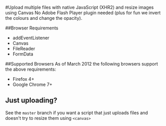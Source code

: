#Upload multiple files with native JavaScript (XHR2) and resize images using Canvas
No Adobe Flash Player plugin needed (plus for fun we invert the colours and change the opacity).

##Browser Requirements
* addEventListener
* Canvas
* FileReader
* FormData

##Supported Browsers
As of March 2012 the following browsers support the above requirements:
 
* Firefox 4+
* Google Chrome 7+

## Just uploading?
See the `master` branch if you want a script that just uploads files and doesn't try to resize them using `<canvas>`